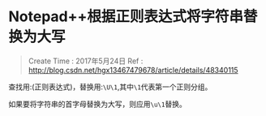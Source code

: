 
# Notepad++根据正则表达式将字符串替换为大写

> Create Time : 2017年5月24日 Ref : http://blog.csdn.net/hgx13467479678/article/details/48340115

查找用:(正则表达式)，替换用:`\U\1`,其中`\1`代表第一个正则分组。 

如果要将字符串的首字母替换为大写，则应用`\u\1`替换。